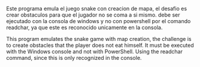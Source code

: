 Este programa emula el juego snake con creacion de mapa, el desafio es crear obstaculos para que el jugador no se coma a si mismo.
debe ser ejecutado con la consola de windows y no con powershell por el comando readchar, ya que este es reconocido unicamente en la consola.

This program emulates the snake game with map creation, the challenge is to create obstacles that the player does not eat himself.
It must be executed with the Windows console and not with PowerShell. Using the readchar command, since this is only recognized in the console.
